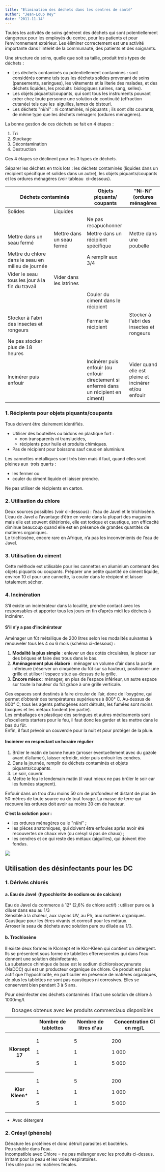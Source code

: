 ```yaml
---
title: "Elimination des déchets dans les centres de santé"
author: "Jean-Loup Rey"
date: "2011-11-14"
---
```


<div class="teaser"><p>Toutes les activités de soins génèrent des déchets qui sont potentiellement dangereux pour les employés du centre, pour les patients et pour l’environnement extérieur. Les éliminer correctement est une activité importante dans l’intérêt de la communauté, des patients et des soignants.</p></div>

Une structure de soins, quelle que soit sa taille, produit trois types de déchets :

- Les déchets contaminés ou potentiellement contaminés : sont considérés comme tels tous les déchets solides provenant de soins (pansements, seringues), les vêtements et la literie des malades, et des déchets liquides, les produits  biologiques (urines, sang, selles).
- Les objets piquants/coupants, qui sont tous les instruments pouvant créer chez toute personne une solution de continuité (effraction cutanée) tels que les  aiguilles, lames de bistouri.
- Les déchets "ni/ni" : ni contaminés, ni piquants ; ils sont dits courants, de même type que les déchets ménagers (ordures ménagères).

La bonne gestion de ces déchets se fait en 4 étapes :

1.  Tri
2.  Stockage
3.  Décontamination
4.  Destruction

Ces 4 étapes se déclinent pour les 3 types de déchets.

Séparer les déchets en trois lots : les déchets contaminés (liquides dans un récipient spécifique et solides dans un autre), les objets piquants/coupants et les ordures ménagères (voir tableau  ci-dessous).

<table>

<thead>

<tr>

<th colspan="2" rowspan="1" scope="col" style="width: 242px;">Déchets contaminés</th>

<th scope="col" style="width: 118px;">Objets piquants/  
coupants</th>

<th scope="col">"Ni-Ni"  
(ordures ménagères</th>

</tr>

</thead>

<tbody>

<tr>

<td style="width: 129px;">Solides</td>

<td style="width: 88px;">Liquides</td>

<td style="width: 122px;"> </td>

<td> </td>

</tr>

<tr>

<td style="width: 129px;"> </td>

<td style="width: 88px;"> </td>

<td style="width: 122px;">Ne pas recapuchonner</td>

<td> </td>

</tr>

<tr>

<td style="width: 129px;">Mettre dans un seau fermé</td>

<td style="width: 88px;">Mettre dans un seau fermé</td>

<td style="width: 122px;">Mettre dans un récipient spécifique</td>

<td>Mettre dans une poubelle</td>

</tr>

<tr>

<td style="width: 129px;">Mettre du chlore dans le seau en milieu de journée</td>

<td style="width: 88px;"> </td>

<td style="width: 122px;">A remplir aux 3/4</td>

<td> </td>

</tr>

<tr>

<td style="width: 129px;">Vider le seau tous les jour à la fin du travail</td>

<td style="width: 88px;">Vider dans les latrines</td>

<td style="width: 122px;"> </td>

<td> </td>

</tr>

<tr>

<td style="width: 129px;"> </td>

<td style="width: 88px;"> </td>

<td style="width: 122px;">Couler du ciment dans le récipient</td>

<td> </td>

</tr>

<tr>

<td style="width: 129px;">Stocker à l'abri des insectes et rongeurs</td>

<td style="width: 88px;"> </td>

<td style="width: 122px;">Fermer le récipient</td>

<td>Stocker à l'abri des insectes et rongeurs</td>

</tr>

<tr>

<td style="width: 129px;">Ne pas stocker plus de 18 heures</td>

<td style="width: 88px;"> </td>

<td style="width: 122px;"> </td>

<td> </td>

</tr>

<tr>

<td style="width: 129px;">Incinérer puis enfouir</td>

<td style="width: 88px;"> </td>

<td style="width: 122px;">Incinérer puis enfouir (ou enfouir directement si enfermé dans un récipient en ciment)</td>

<td>Vider quand elle est pleine et incinérer et/ou enfouir</td>

</tr>

</tbody>

</table>

### 1. Récipients pour objets piquants/coupants

Tous doivent être clairement identifiés.

- Utiliser des bouteilles ou bidons en plastique fort :
  - non transparents ni translucides,
  - récipients pour huile et produits chimiques.
- Pas de récipient pour boissons sauf ceux en aluminium.

Les cannettes métalliques sont très bien mais il faut, quand elles sont pleines aux  trois quarts :

- les fermer ou
- couler du ciment liquide et laisser prendre.

Ne pas utiliser de récipients en carton.

### 2. Utilisation du chlore

Deux sources possibles (voir ci-dessous) : l’eau de Javel et le trichlosène.  
L’eau de Javel a l’avantage d’être en vente dans la plupart des magasins mais elle est souvent détériorée, elle est toxique et caustique, son efficacité diminue beaucoup quand elle est en présence de grandes quantités de matières organiques.  
Le trichlosène, encore rare en Afrique, n’a pas les inconvénients de l’eau de Javel.

### 3. Utilisation du ciment

Cette méthode est utilisable pour les cannettes en aluminium contenant des objets piquants ou coupants. Préparer une petite quantité de ciment liquide, environ 10 cl pour une cannette, la couler dans le récipient et laisser totalement sécher.

### 4. Incinération

S’il existe un incinérateur dans la localité, prendre contact avec les responsables et apporter tous les jours en fin d’après midi les déchets à incinérer.

#### S’il n’y a pas d’incinérateur

Aménager un fût métallique de 200 litres selon les modalités suivantes à renouveler tous les 4 ou 6 mois (schéma ci-dessous) :

1.  **Modalité la plus simple** : enlever un des cotés circulaires, le placer sur des briques et faire des trous dans le bas.
2.  **Aménagement plus élaboré** : ménager un volume d’air dans la partie inférieure (réserver un cinquième du fût sur sa hauteur), positionner une grille et utiliser l’espace situé au-dessus de la grille.
3.  **Encore mieux** : ménager, en plus de l’espace inférieur, un autre espace sur toute la hauteur du fût grâce à une grille verticale.

Ces espaces sont destinés à faire circuler de l’air, donc de l’oxygène, qui permet d’obtenir des températures supérieures à 800° C. Au-dessus de 800° C, tous les agents pathogènes sont détruits, les fumées sont moins toxiques et les métaux fondent (en partie).  
Les emballages en plastique des seringues et autres médicaments sont d’excellents starters pour le feu, il faut donc les garder et les mettre dans le bas du fût.  
Enfin, il faut prévoir un couvercle pour la nuit et pour protéger de la pluie.

#### Incinérer en respectant un horaire régulier

1.  Brûler le matin de bonne heure (arroser éventuellement avec du gazole avant d’allumer), laisser refroidir, vider puis enfouir les cendres.
2.  Dans la journée, remplir de déchets contaminés et objets piquants/coupants.
3.  Le soir, couvrir.
4.  Mettre le feu le lendemain matin (il vaut mieux ne pas brûler le soir car les fumées stagnent).

Enfouir dans un trou d’au moins 50 cm de profondeur et distant de plus de 50 mètres de toute source ou de tout forage. La masse de terre qui recouvre les ordures doit avoir au moins 30 cm de hauteur.

**C’est la solution pour :**

- les ordures ménagères ou le "ni/ni" ;
- les pièces anatomiques, qui doivent être enfouies après avoir été recouvertes de chaux vive (ou crésyl si pas de chaux) ;
- les cendres et ce qui reste des métaux (aiguilles), qui doivent être fondus.

![](incinerateurs-4.jpg)

## Utilisation des désinfectants pour les DC

### 1. Dérivés chlorés

#### a. Eau de Javel  (hypochlorite de sodium ou de calcium)

Eau de Javel du commerce à 12° (2,6% de chlore actif) : utiliser pure ou à diluer dans eau au 1/3  
Sensible à la chaleur, aux rayons UV, au Ph, aux matières organiques.  
Caustique pour les êtres vivants et corrosif pour les métaux.  
Arroser le seau de déchets avec solution pure ou diluée au 1/3.

#### b. Trochlosène

Il existe deux formes le Klorsept et le Klor-Kleen qui contient un détergent. Ils se présentent sous forme de tablettes effervescentes qui dans l’eau donnent une solution désinfectante.  
La substance chimique de base est le sodium dichloroisocyanurate (NaDCC) qui est un producteur organique de chlore. Ce produit est plus actif que l’hypochlorite, en particulier en présence de matières organiques, de plus les tablettes ne sont pas caustiques ni corrosives. Elles se conservent bien pendant 3 à 5 ans.

Pour désinfecter des déchets contaminés il faut une solution de chlore à 1000mg/l.

<table>
<caption>Dosages obtenus avec les produits commerciaux disponibles</caption>

<thead>

<tr>

<th scope="row"> </th>

<th scope="col">Nombre  
de tablettes</th>

<th scope="col">Nombre de  
litres d'au</th>

<th scope="col">Concentration  
Cl en mg/L</th>

</tr>

</thead>

<tbody>

<tr>

<th scope="row">Klorsept 17</th>

<td>

1

1

5

</td>

<td>

5

1

1

</td>

<td>

200

1 000

5 000

</td>

</tr>

<tr>

<th scope="row">

Klor Kleen\*

</th>

<td>

1

1

5

</td>

<td>

5

1

1

</td>

<td>

200

1 000

5 000

</td>

</tr>

</tbody>

</table>

- Avec détergent

### 2. Crésyl (phénols)

Dénature les protéines et donc détruit parasites et bactéries.  
Peu soluble dans l’eau.  
Incompatible avec Chlore = ne pas mélanger avec les produits ci-dessus.  
Irritant pour la peau et les voies respiratoires.  
Très utile pour les matières fécales.
